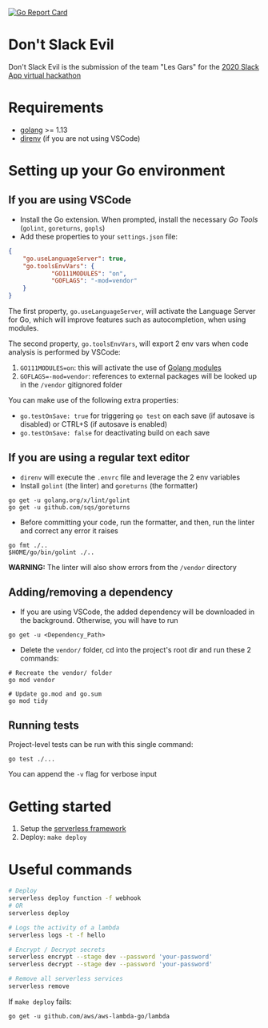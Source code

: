 [![Go Report Card](https://goreportcard.com/badge/github.com/gjgd/dont-slack-evil)](https://goreportcard.com/report/github.com/gjgd/dont-slack-evil)
# Don't Slack Evil

Don't Slack Evil is the submission of the team "Les Gars" for the [2020 Slack App virtual hackathon](https://slackapponlinehackathon.splashthat.com/)

# Requirements
* [golang](https://golang.org/dl/) >= 1.13
* [direnv](https://direnv.net/) (if you are not using VSCode)

# Setting up your Go environment
## If you are using VSCode

* Install the Go extension. When prompted, install the necessary *Go Tools* (`golint`, `goreturns`, `gopls`)
* Add these properties to your `settings.json` file:
```json
{
    "go.useLanguageServer": true,
    "go.toolsEnvVars": {
            "GO111MODULES": "on",
            "GOFLAGS": "-mod=vendor"
    }
}
```
The first property, `go.useLanguageServer`, will activate the Language Server for Go, which will improve features such as autocompletion, when using modules.

The second property, `go.toolsEnvVars`, will export 2 env vars when code analysis is performed by VSCode:

1. `GO111MODULES=on`: this will activate the use of [Golang modules](https://blog.golang.org/using-go-modules)
2. `GOFLAGS=-mod=vendor`: references to external packages will be looked up in the `/vendor` gitignored folder

You can make use of the following extra properties:

* `go.testOnSave: true` for triggering `go test` on each save (if autosave is disabled) or CTRL+S (if autosave is enabled)
* `go.testOnSave: false` for deactivating build on each save

## If you are using a regular text editor
* `direnv` will execute the `.envrc` file and leverage the 2 env variables
* Install `golint` (the linter) and `goreturns` (the formatter)
```
go get -u golang.org/x/lint/golint
go get -u github.com/sqs/goreturns
```

* Before committing your code, run the formatter, and then, run the linter and correct any error it raises
```
go fmt ./..
$HOME/go/bin/golint ./..
```
**WARNING:** The linter will also show errors from the `/vendor` directory

## Adding/removing a dependency

* If you are using VSCode, the added dependency will be downloaded in the background. Otherwise, you will have to run
```
go get -u <Dependency_Path>
```
* Delete the `vendor/` folder, cd into the project's root dir and run these 2 commands:
```
# Recreate the vendor/ folder
go mod vendor

# Update go.mod and go.sum
go mod tidy
```

## Running tests

Project-level tests can be run with this single command:

```
go test ./...
```
You can append the `-v` flag for verbose input

# Getting started

1) Setup the [serverless framework](https://github.com/serverless/serverless)
2) Deploy: `make deploy`

# Useful commands

```bash
# Deploy
serverless deploy function -f webhook
# OR
serverless deploy
```
```bash
# Logs the activity of a lambda
serverless logs -t -f hello 
```
```bash
# Encrypt / Decrypt secrets
serverless encrypt --stage dev --password 'your-password'
serverless decrypt --stage dev --password 'your-password'
```
```bash
# Remove all serverless services
serverless remove
```

If `make deploy` fails:

```golang
go get -u github.com/aws/aws-lambda-go/lambda
```

